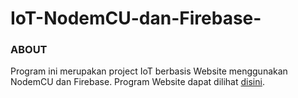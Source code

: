 # IoT-NodemCU-dan-Firebase-

### ABOUT<br/>
Program ini merupakan project IoT berbasis Website menggunakan NodemCU dan Firebase. Program Website dapat dilihat [disini](https://github.com/ASNProject/Website-IoT-Firebase.git).
